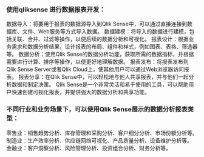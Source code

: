 ### 使用qliksense 进行数据报表开发：

数据导入：将要用于报表的数据源导入到Qlik Sense中，可以通过直接连接到数据库、文件、Web服务等方式导入数据。
数据建模：将导入的数据进行建模，包括关联、合并、过滤等操作，以便后续的数据分析和可视化。
报表设计：根据业务需求和数据分析结果，设计报表的布局、组件和样式，例如图表、表格、筛选器等。
数据分析：使用Qlik Sense的数据分析功能，获取所需的数据指标，并根据需要进行计算、排序等操作，以便更好地理解数据。
报表发布：将报表发布到Qlik Sense Server或者Qlik Cloud上，使其他用户可以通过Web浏览器访问报表。
报表分享：在Qlik Sense中，可以轻松地与他人共享报表，并与他们一起分析数据和制定决策。
Qlik Sense是一个非常灵活和易于使用的工具，可以帮助用户快速创建可视化报表，并提供强大的数据分析和共享功能。

### 不同行业和业务场景下，可以使用Qlik Sense展示的数据分析报表类型：

零售业：销售趋势分析、库存管理和采购分析、客户细分分析、市场份额分析等。
制造业：生产效率分析、供应链网络可视化、产品质量分析、设备维护分析等。
金融业：客户洞察分析、风险管理分析、投资组合分析、财务分析等。
